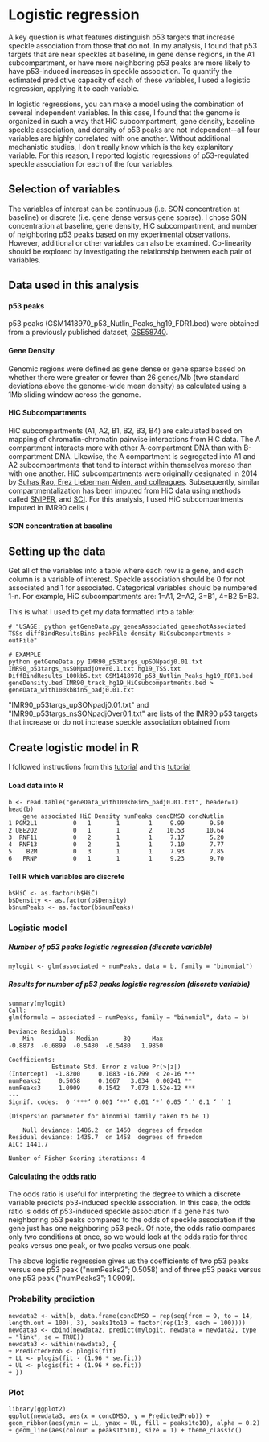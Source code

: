 # Logistic regression
A key question is what features distinguish p53 targets that increase speckle association from those that do not. In my analysis, I found that p53 targets that are near speckles at baseline, in gene dense regions, in the A1 subcompartment, or have more neighboring p53 peaks are more likely to have p53-induced increases in speckle association. To quantify the estimated predictive capacity of each of these variables, I used a logistic regression, applying it to each variable. 
  
In logistic regressions, you can make a model using the combination of several independent variables. In this case, I found that the genome is organized in such a way that HiC subcompartment, gene density, baseline speckle association, and density of p53 peaks are not independent--all four variables are highly correlated with one another. Without additional mechanistic studies, I don't really know which is the key explanitory variable. For this reason, I reported logistic regressions of p53-regulated speckle association for each of the four variables.

## Selection of variables
The variables of interest can be continuous (i.e. SON concentration at baseline) or discrete (i.e. gene dense versus gene sparse). I chose SON concentration at baseline, gene density, HiC subcompartment, and number of neighboring p53 peaks based on my experimental observations. However, additional or other variables can also be examined. Co-linearity should be explored by investigating the relationship between each pair of variables.

## Data used in this analysis
#### p53 peaks
p53 peaks (GSM1418970_p53_Nutlin_Peaks_hg19_FDR1.bed) were obtained from a previously published dataset, [GSE58740](https://www.ncbi.nlm.nih.gov/geo/query/acc.cgi?acc=GSE58740).
#### Gene Density
Genomic regions were defined as gene dense or gene sparse based on whether there were greater or fewer than 26 genes/Mb (two standard deviations above the genome-wide mean density) as calculated using a 1Mb sliding window across the genome.
#### HiC Subcompartments
HiC subcompartments (A1, A2, B1, B2, B3, B4) are calculated based on mapping of chromatin-chromatin pairwise interactions from HiC data. The A compartment interacts more with other A-compartment DNA than with B-compartment DNA. Likewise, the A compartment is segregated into A1 and A2 subcompartments that tend to interact within themselves moreso than with one another. HiC subcompartments were originally designated in 2014 by [Suhas Rao, Erez Lieberman Aiden, and colleagues](https://www.sciencedirect.com/science/article/pii/S0092867414014974). Subsequently, similar compartmentalization has been imputed from HiC data using methods called [SNIPER](https://www.nature.com/articles/s41467-019-12954-4), and [SCI](https://www.nature.com/articles/s41467-020-14974-x). For this analysis, I used HiC subcompartments imputed in IMR90 cells (
#### SON concentration at baseline

## Setting up the data
Get all of the variables into a table where each row is a gene, and each column is a variable of interest. Speckle association should be 0 for not associated and 1 for associated. Categorical variables should be numbered 1-n. For example, HiC subcompartments are: 1=A1, 2=A2, 3=B1, 4=B2 5=B3.  

This is what I used to get my data formatted into a table:
```
# "USAGE: python getGeneData.py genesAssociated genesNotAssociated TSSs diffBindResultsBins peakFile density HiCsubcompartments > outFile"

# EXAMPLE
python getGeneData.py IMR90_p53targs_upSONpadj0.01.txt IMR90_p53targs_nsSONpadjOver0.1.txt hg19_TSS.txt DiffBindResults_100kb5.txt GSM1418970_p53_Nutlin_Peaks_hg19_FDR1.bed geneDensity.bed IMR90_track_hg19_HiCsubcompartments.bed > geneData_with100kbBin5_padj0.01.txt
```
"IMR90_p53targs_upSONpadj0.01.txt" and "IMR90_p53targs_nsSONpadjOver0.1.txt" are lists of the IMR90 p53 targets that increase or do not increase speckle association obtained from 

## Create logistic model in R
I followed instructions from this [tutorial](https://stats.idre.ucla.edu/r/dae/logit-regression/) and this [tutorial](https://stats.idre.ucla.edu/r/dae/logit-regression/)
#### Load data into R
```
b <- read.table("geneData_with100kbBin5_padj0.01.txt", header=T)
head(b)
    gene associated HiC Density numPeaks concDMSO concNutlin
1 PGM2L1          0   1       1        1     9.99       9.50
2 UBE2Q2          0   1       1        2    10.53      10.64
3  RNF11          0   2       1        1     7.17       5.20
4  RNF13          0   2       1        1     7.10       7.77
5    B2M          0   3       1        1     7.93       7.85
6   PRNP          0   1       1        1     9.23       9.70
```
#### Tell R which variables are discrete
```
b$HiC <- as.factor(b$HiC)
b$Density <- as.factor(b$Density)
b$numPeaks <- as.factor(b$numPeaks)
```

### Logistic model
##### Number of p53 peaks logistic regression (discrete variable)
```
mylogit <- glm(associated ~ numPeaks, data = b, family = "binomial")
```
##### Results for number of p53 peaks logistic regression (discrete variable)
```
summary(mylogit)
Call:
glm(formula = associated ~ numPeaks, family = "binomial", data = b)

Deviance Residuals: 
    Min       1Q   Median       3Q      Max  
-0.8873  -0.6899  -0.5480  -0.5480   1.9850  

Coefficients:
            Estimate Std. Error z value Pr(>|z|)    
(Intercept)  -1.8200     0.1083 -16.799  < 2e-16 ***
numPeaks2     0.5058     0.1667   3.034  0.00241 ** 
numPeaks3     1.0909     0.1542   7.073 1.52e-12 ***
---
Signif. codes:  0 ‘***’ 0.001 ‘**’ 0.01 ‘*’ 0.05 ‘.’ 0.1 ‘ ’ 1

(Dispersion parameter for binomial family taken to be 1)

    Null deviance: 1486.2  on 1460  degrees of freedom
Residual deviance: 1435.7  on 1458  degrees of freedom
AIC: 1441.7

Number of Fisher Scoring iterations: 4
```

#### Calculating the odds ratio 
The odds ratio is useful for interpreting the degree to which a discrete variable predicts p53-induced speckle association. In this case, the odds ratio is odds of p53-induced speckle association if a gene has two neighboring p53 peaks compared to the odds of speckle association if the gene just has one neighboring p53 peak. Of note, the odds ratio compares only two conditions at once, so we would look at the odds ratio for three peaks versus one peak, or two peaks versus one peak.  
  
The above logistic regression gives us the coefficients of two p53 peaks versus one p53 peak ("numPeaks2"; 0.5058) and of three p53 peaks versus one p53 peak ("numPeaks3"; 1.0909). 


### Probability prediction
```
newdata2 <- with(b, data.frame(concDMSO = rep(seq(from = 9, to = 14, length.out = 100), 3), peaks1to10 = factor(rep(1:3, each = 100))))
newdata3 <- cbind(newdata2, predict(mylogit, newdata = newdata2, type = "link", se = TRUE))
newdata3 <- within(newdata3, {
+ PredictedProb <- plogis(fit)
+ LL <- plogis(fit - (1.96 * se.fit))
+ UL <- plogis(fit + (1.96 * se.fit))
+ })
```
### Plot
```
library(ggplot2)
ggplot(newdata3, aes(x = concDMSO, y = PredictedProb)) + geom_ribbon(aes(ymin = LL, ymax = UL, fill = peaks1to10), alpha = 0.2) + geom_line(aes(colour = peaks1to10), size = 1) + theme_classic()
```
